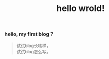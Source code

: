 ﻿---
layout: post
category: "read"
title:  "hello wrold!"
tags: [阅读,人生]
---
### hello, my first blog？

>试试blog长啥样，  
>试试blog怎么写。  
